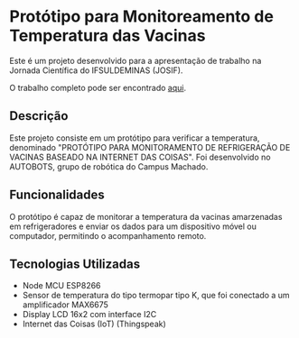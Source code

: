 # Protótipo para Monitoreamento de Temperatura das Vacinas

Este é um projeto desenvolvido para a apresentação de trabalho na Jornada Científica do IFSULDEMINAS (JOSIF).

O trabalho completo pode ser encontrado [aqui](https://josif.ifsuldeminas.edu.br/ojs/index.php/anais/article/view/873/729).

## Descrição

Este projeto consiste em um protótipo para verificar a temperatura, denominado "PROTÓTIPO PARA MONITORAMENTO DE REFRIGERAÇÃO DE VACINAS BASEADO NA INTERNET DAS COISAS". Foi desenvolvido no AUTOBOTS, grupo de robótica do Campus Machado.

## Funcionalidades

O protótipo é capaz de monitorar a temperatura da vacinas amarzenadas em refrigeradores e enviar os dados para um dispositivo móvel ou computador, permitindo o acompanhamento remoto.

## Tecnologias Utilizadas

- Node MCU ESP8266
- Sensor de temperatura do tipo termopar tipo K, que foi conectado a um amplificador MAX6675
- Display LCD 16x2 com interface I2C
- Internet das Coisas (IoT) (Thingspeak)

